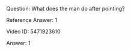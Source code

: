 Question: What does the man do after pointing?

Reference Answer: 1

Video ID: 5471923610

Answer: 1

